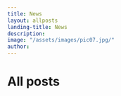 ```yaml
---
title: News
layout: allposts
landing-title: News
description: 
image: "/assets/images/pic07.jpg/"
author: 
---
```


<h1>All posts</h1>
